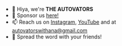 - 👋 Hiya, we're <b>THE AUTOVATORS</b>
- 🌱 Sponsor us <a href="https://www.patreon.com" target="_blank" title="Sponsor us here on Patreon!">here!</a>
- 📫 Reach us on <a href="https://www.instagram.com/autovators/?hl=en" target="_blank" title="Instagram">Instagram</a>, <a href="https://www.youtube.com/channel/UC71pxEl1Ku_oyyw-IixHq-A" target="_blank" title="YouTube">YouTube</a> and at <a href="mailto:autovatorswithana@gmail.com">autovatorswithana@gmail.com</a>
- 💞️ Spread the word with your friends!
